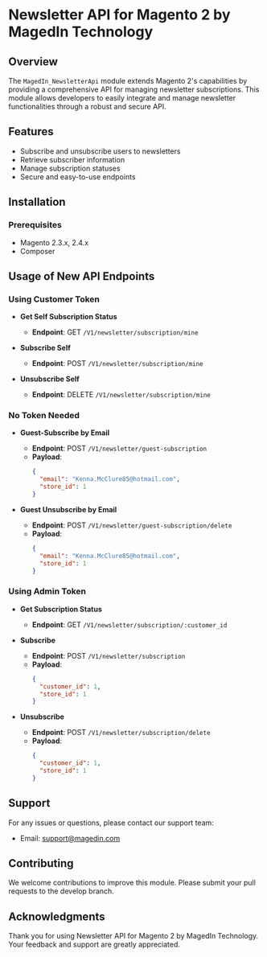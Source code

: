 # Newsletter API for Magento 2 by MagedIn Technology

## Overview

The `MagedIn_NewsletterApi` module extends Magento 2's capabilities by providing a comprehensive API for managing newsletter subscriptions. This module allows developers to easily integrate and manage newsletter functionalities through a robust and secure API.

## Features

- Subscribe and unsubscribe users to newsletters
- Retrieve subscriber information
- Manage subscription statuses
- Secure and easy-to-use endpoints

## Installation

### Prerequisites

- Magento 2.3.x, 2.4.x
- Composer

## Usage of New API Endpoints

### Using Customer Token

- **Get Self Subscription Status**
    - **Endpoint**: GET `/V1/newsletter/subscription/mine`

- **Subscribe Self**
    - **Endpoint**: POST `/V1/newsletter/subscription/mine`

- **Unsubscribe Self**
    - **Endpoint**: DELETE `/V1/newsletter/subscription/mine`

### No Token Needed

- **Guest-Subscribe by Email**
    - **Endpoint**: POST `/V1/newsletter/guest-subscription`
    - **Payload**:
      ```json
      {
        "email": "Kenna.McClure85@hotmail.com",
        "store_id": 1
      }
      ```

- **Guest Unsubscribe by Email**
    - **Endpoint**: POST `/V1/newsletter/guest-subscription/delete`
    - **Payload**:
      ```json
      {
        "email": "Kenna.McClure85@hotmail.com",
        "store_id": 1
      }
      ```

### Using Admin Token

- **Get Subscription Status**
    - **Endpoint**: GET `/V1/newsletter/subscription/:customer_id`

- **Subscribe**
    - **Endpoint**: POST `/V1/newsletter/subscription`
    - **Payload**:
      ```json
      {
        "customer_id": 1,
        "store_id": 1
      }
      ```

- **Unsubscribe**
    - **Endpoint**: POST `/V1/newsletter/subscription/delete`
    - **Payload**:
      ```json
      {
        "customer_id": 1,
        "store_id": 1
      }
      ```


## Support

For any issues or questions, please contact our support team:

- Email: support@magedin.com


## Contributing

We welcome contributions to improve this module. Please submit your pull requests to the develop branch.

## Acknowledgments

Thank you for using Newsletter API for Magento 2 by MagedIn Technology. Your feedback and support are greatly appreciated.
